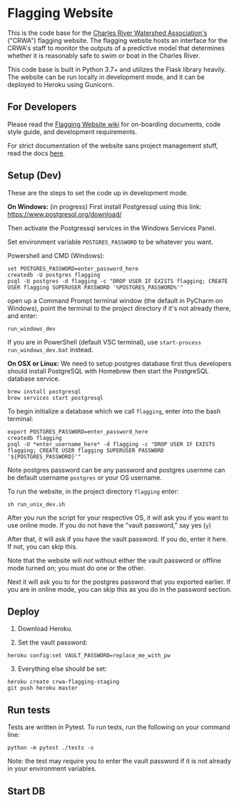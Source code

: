 # Flagging Website

This is the code base for the [Charles River Watershed Association's](https://crwa.org/) ("CRWA") flagging website. The flagging website hosts an interface for the CRWA's staff to monitor the outputs of a predictive model that determines whether it is reasonably safe to swim or boat in the Charles River.

This code base is built in Python 3.7+ and utilizes the Flask library heavily. The website can be run locally in development mode, and it can be deployed to Heroku using Gunicorn.

## For Developers

Please read the [Flagging Website wiki](https://github.com/codeforboston/flagging/wiki) for on-boarding documents, code style guide, and development requirements.

For strict documentation of the website sans project management stuff, read the docs [here](https://codeforboston.github.io/flagging/).

## Setup (Dev)

These are the steps to set the code up in development mode.

**On Windows:** (in progress)
First install Postgressql using this link: https://www.postgresql.org/download/

Then activate the Postgressql services in the Windows Services Panel.

Set environment variable `POSTGRES_PASSWORD` to be whatever you want.

Powershell and CMD (Windows):

```commandline
set POSTGRES_PASSWORD=enter_password_here
createdb -U postgres flagging
psql -U postgres -d flagging -c "DROP USER IF EXISTS flagging; CREATE USER flagging SUPERUSER PASSWORD '%POSTGRES_PASSWORD%'"
```

open up a Command Prompt terminal window (the default in PyCharm on Windows), point the terminal to the project directory if it's not already there, and enter:

```commandline
run_windows_dev
```

If you are in PowerShell (default VSC terminal), use `start-process run_windows_dev.bat` instead.

**On OSX or Linux:** We need to setup postgres database first thus developers should install PostgreSQL with Homebrew then start the PostgreSQL database service. 

```
brew install postgresql
brew services start postgresql
```

To begin initialize a database which we call `flagging`, enter into the bash terminal: 

```shell script
export POSTGRES_PASSWORD=enter_password_here
createdb flagging
psql -U *enter_username_here* -d flagging -c "DROP USER IF EXISTS flagging; CREATE USER flagging SUPERUSER PASSWORD '${POSTGRES_PASSWORD}'"
```

Note postgres password can be any password and postgres usernme can be default username  `postgres` or your OS username. 

To run the website, in the project directory `flagging` enter:

```shell script
sh run_unix_dev.sh
```

After you run the script for your respective OS, it will ask you if you want to use online mode. If you do not have the "vault password," say yes (`y`)

After that, it will ask if you have the vault password. If you do, enter it here. If not, you can skip this.

Note that the website will _not_ without either the vault password or offline mode turned on; you must do one or the other.

Next it will ask you to for the postgres password that you exported earlier. If you are in online mode, you can skip this as you do in the password section. 

## Deploy

1. Download Heroku.

2. Set the vault password:

```shell script
heroku config:set VAULT_PASSWORD=replace_me_with_pw
```

3. Everything else should be set:

```shell script
heroku create crwa-flagging-staging
git push heroku master
```

## Run tests

Tests are written in Pytest. To run tests, run the following on your command line:

```shell script
python -m pytest ./tests -s
```

Note: the test may require you to enter the vault password if it is not already in your environment variables.


## Start DB

